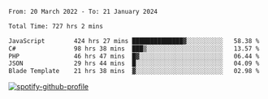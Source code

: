 <!--START_SECTION:waka-->

```txt
From: 20 March 2022 - To: 21 January 2024

Total Time: 727 hrs 2 mins

JavaScript        424 hrs 27 mins ██████████████▓░░░░░░░░░░   58.38 %
C#                98 hrs 38 mins  ███▒░░░░░░░░░░░░░░░░░░░░░   13.57 %
PHP               46 hrs 47 mins  █▓░░░░░░░░░░░░░░░░░░░░░░░   06.44 %
JSON              29 hrs 44 mins  █░░░░░░░░░░░░░░░░░░░░░░░░   04.09 %
Blade Template    21 hrs 38 mins  ▓░░░░░░░░░░░░░░░░░░░░░░░░   02.98 %
```

<!--END_SECTION:waka-->
[![spotify-github-profile](https://spotify-github-profile.vercel.app/api/view?uid=c00zprrvy9xiloa9qnco3hmng&cover_image=true&theme=novatorem&show_offline=false&background_color=121212&bar_color=53b14f&bar_color_cover=false)](https://spotify-github-profile.vercel.app/api/view?uid=c00zprrvy9xiloa9qnco3hmng&redirect=true)



